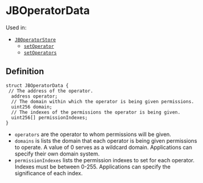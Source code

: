 # JBOperatorData

Used in:

* [`JBOperatorStore`](../contracts/jboperatorstore/)
  * [`setOperator`](../contracts/jboperatorstore/write/setoperator.md)
  * [`setOperators`](../contracts/jboperatorstore/write/setoperators.md)

## Definition

```solidity
struct JBOperatorData {
 // The address of the operator.
  address operator;
  // The domain within which the operator is being given permissions.
  uint256 domain;
  // The indexes of the permissions the operator is being given.
  uint256[] permissionIndexes;
}
```

* `operators` are the operator to whom permissions will be given.
* `domains` is lists the domain that each operator is being given permissions to operate. A value of 0 serves as a wildcard domain. Applications can specify their own domain system.
* `permissionIndexes` lists the permission indexes to set for each operator. Indexes must be between 0-255. Applications can specify the significance of each index.
